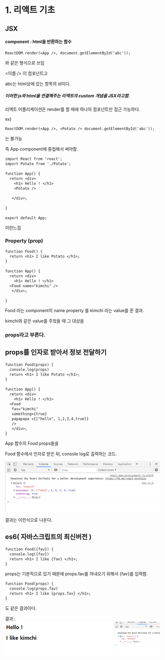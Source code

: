 # 1. 리액트 기초



## JSX

#### component : html을 반환하는 함수



```react
ReactDOM.render(<App />, document.getElementById('abc'));
```



와 같은 형식으로 쓰임



<이름 /> 이 컴포넌트고



abc는 html상에 있는 항목의 id이다.



##### 이러한 js와 html을 연결해주는 리액트의 custom 개념을 JSX라고함.







리액트 어플리케이션은 render를 할 때에 하나의 컴포넌트만 접근 가능하다. 

ex)

```react
ReactDOM.render(<App />, <Potato /> document.getElementById('abc'));
```

는 불가능



즉 App component에 중첩해서 써야함. 



```react
import React from 'react';
import Potato from './Potato';

function App() {
  return <div> 
    <h1> Hello ! </h1>
    <Potato />
  
   </div>;
 
}

export default App;

```



이런느낌







### Property (prop)



```react
function Food() {
  return <h1> I like Potato </h1>;
}

function App() {
  return <div> 
    <h1> Hello ! </h1>
  <Food name="kimchi" />
   </div>;
 
}
```



Food 라는 component의 name property 를 kimchi 라는 value를 준 결과.



kimchi와 같은 value를 주었을 때 그 대상을

 

### **props**라고 부른다.





## props를 인자로 받아서 정보 전달하기



```react
function Food(props) {
  console.log(props)
  return <h1> I like Potato </h1>;
}

function App() {
  return <div> 
    <h1> Hello ! </h1>
  <Food 
   fav="kimchi" 
   something={true}
   papapapa ={["hello", 1,2,3,4,true]} 
   />
   </div>;
}
```



App 함수의 Food props들을 

Food 함수에서 인자로 받은 뒤, console log로 출력하는 코드.



![1571976768808](assets/1571976768808.png)



결과는 이런식으로 나온다.







## es6( 자바스크립트의 최신버전 )



```react
function Food({fav}) {
  console.log({fav})
  return <h1> I like {fav} </h1>;
}

```



props는 기본적으로 있기 때문에 props.fav를 꺼내오기 위해서 {fav}를 입력함.



```react
function Food(props) {
  console.log(props.fav)
  return <h1> I like {props.fav} </h1>;
}
```



도 같은 결과이다.





결과 : ![1571976984973](assets/1571976984973.png)